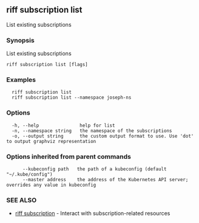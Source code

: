 ## riff subscription list

List existing subscriptions

### Synopsis

List existing subscriptions

```
riff subscription list [flags]
```

### Examples

```
  riff subscription list
  riff subscription list --namespace joseph-ns
```

### Options

```
  -h, --help               help for list
  -n, --namespace string   the namespace of the subscriptions
  -o, --output string      the custom output format to use. Use 'dot' to output graphviz representation
```

### Options inherited from parent commands

```
      --kubeconfig path   the path of a kubeconfig (default "~/.kube/config")
      --master address    the address of the Kubernetes API server; overrides any value in kubeconfig
```

### SEE ALSO

* [riff subscription](riff_subscription.md)	 - Interact with subscription-related resources

